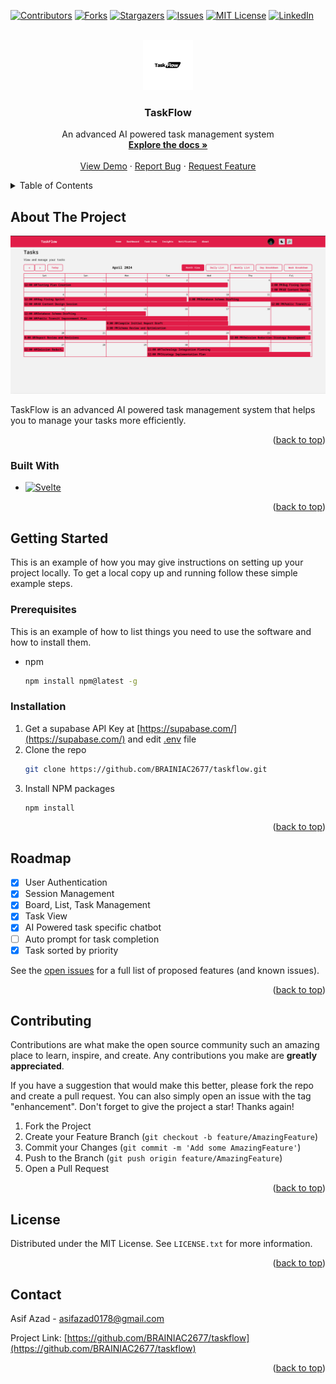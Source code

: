 <!-- Improved compatibility of back to top link: See: https://github.com/othneildrew/Best-README-Template/pull/73 -->
<a name="readme-top"></a>
<!--
*** Thanks for checking out the Best-README-Template. If you have a suggestion
*** that would make this better, please fork the repo and create a pull request
*** or simply open an issue with the tag "enhancement".
*** Don't forget to give the project a star!
*** Thanks again! Now go create something AMAZING! :D
-->



<!-- PROJECT SHIELDS -->
<!--
*** I'm using markdown "reference style" links for readability.
*** Reference links are enclosed in brackets [ ] instead of parentheses ( ).
*** See the bottom of this document for the declaration of the reference variables
*** for contributors-url, forks-url, etc. This is an optional, concise syntax you may use.
*** https://www.markdownguide.org/basic-syntax/#reference-style-links
-->
[![Contributors][contributors-shield]][contributors-url]
[![Forks][forks-shield]][forks-url]
[![Stargazers][stars-shield]][stars-url]
[![Issues][issues-shield]][issues-url]
[![MIT License][license-shield]][license-url]
[![LinkedIn][linkedin-shield]][linkedin-url]



<!-- PROJECT LOGO -->
<br />
<div align="center">
  <a href="https://github.com/BRAINIAC2677/taskflow">
    <img src="assets/logo.png" alt="Logo" width="80" height="80">
  </a>

<h3 align="center">TaskFlow</h3>

  <p align="center">
    An advanced AI powered task management system
    <br />
    <a href="https://github.com/BRAINIAC2677/taskflow"><strong>Explore the docs »</strong></a>
    <br />
    <br />
    <a href="https://github.com/BRAINIAC2677/taskflow">View Demo</a>
    ·
    <a href="https://github.com/BRAINIAC2677/taskflow/issues/new?labels=bug&template=bug-report---.md">Report Bug</a>
    ·
    <a href="https://github.com/BRAINIAC2677/taskflow/issues/new?labels=enhancement&template=feature-request---.md">Request Feature</a>
  </p>
</div>



<!-- TABLE OF CONTENTS -->
<details>
  <summary>Table of Contents</summary>
  <ol>
    <li>
      <a href="#about-the-project">About The Project</a>
      <ul>
        <li><a href="#built-with">Built With</a></li>
      </ul>
    </li>
    <li>
      <a href="#getting-started">Getting Started</a>
      <ul>
        <li><a href="#prerequisites">Prerequisites</a></li>
        <li><a href="#installation">Installation</a></li>
      </ul>
    </li>
    <li><a href="#usage">Usage</a></li>
    <li><a href="#roadmap">Roadmap</a></li>
    <li><a href="#contributing">Contributing</a></li>
    <li><a href="#license">License</a></li>
    <li><a href="#contact">Contact</a></li>
    <li><a href="#acknowledgments">Acknowledgments</a></li>
  </ol>
</details>



<!-- ABOUT THE PROJECT -->
## About The Project

[![taskview page][product-screenshot]](/assets/taskview-showcase.png)

TaskFlow is an advanced AI powered task management system that helps you to manage your tasks more efficiently. 


<p align="right">(<a href="#readme-top">back to top</a>)</p>



### Built With

* [![Svelte][Svelte.dev]][Svelte-url]

<p align="right">(<a href="#readme-top">back to top</a>)</p>



<!-- GETTING STARTED -->
## Getting Started

This is an example of how you may give instructions on setting up your project locally.
To get a local copy up and running follow these simple example steps.

### Prerequisites

This is an example of how to list things you need to use the software and how to install them.
* npm
  ```sh
  npm install npm@latest -g
  ```

### Installation

1. Get a supabase API Key at [https://supabase.com/](https://supabase.com/) and edit [.env](.env) file
2. Clone the repo
   ```sh
   git clone https://github.com/BRAINIAC2677/taskflow.git
   ```
3. Install NPM packages
   ```sh
   npm install
   ```
<p align="right">(<a href="#readme-top">back to top</a>)</p>



<!-- ROADMAP -->
## Roadmap

- [x] User Authentication
- [x] Session Management
- [x] Board, List, Task Management
- [x] Task View
- [x] AI Powered task specific chatbot
- [ ] Auto prompt for task completion
- [x] Task sorted by priority

See the [open issues](https://github.com/BRAINIAC2677/taskflow/issues) for a full list of proposed features (and known issues).

<p align="right">(<a href="#readme-top">back to top</a>)</p>



<!-- CONTRIBUTING -->
## Contributing

Contributions are what make the open source community such an amazing place to learn, inspire, and create. Any contributions you make are **greatly appreciated**.

If you have a suggestion that would make this better, please fork the repo and create a pull request. You can also simply open an issue with the tag "enhancement".
Don't forget to give the project a star! Thanks again!

1. Fork the Project
2. Create your Feature Branch (`git checkout -b feature/AmazingFeature`)
3. Commit your Changes (`git commit -m 'Add some AmazingFeature'`)
4. Push to the Branch (`git push origin feature/AmazingFeature`)
5. Open a Pull Request

<p align="right">(<a href="#readme-top">back to top</a>)</p>



<!-- LICENSE -->
## License

Distributed under the MIT License. See `LICENSE.txt` for more information.

<p align="right">(<a href="#readme-top">back to top</a>)</p>



<!-- CONTACT -->
## Contact

Asif Azad - asifazad0178@gmail.com
<br>

Project Link: [https://github.com/BRAINIAC2677/taskflow](https://github.com/BRAINIAC2677/taskflow)

<p align="right">(<a href="#readme-top">back to top</a>)</p>



<!-- MARKDOWN LINKS & IMAGES -->
<!-- https://www.markdownguide.org/basic-syntax/#reference-style-links -->
[contributors-shield]: https://img.shields.io/github/contributors/BRAINIAC2677/taskflow.svg?style=for-the-badge
[contributors-url]: https://github.com/BRAINIAC2677/taskflow/graphs/contributors
[forks-shield]: https://img.shields.io/github/forks/BRAINIAC2677/taskflow.svg?style=for-the-badge
[forks-url]: https://github.com/BRAINIAC2677/taskflow/network/members
[stars-shield]: https://img.shields.io/github/stars/BRAINIAC2677/taskflow.svg?style=for-the-badge
[stars-url]: https://github.com/BRAINIAC2677/taskflow/stargazers
[issues-shield]: https://img.shields.io/github/issues/BRAINIAC2677/taskflow.svg?style=for-the-badge
[issues-url]: https://github.com/BRAINIAC2677/taskflow/issues
[license-shield]: https://img.shields.io/github/license/BRAINIAC2677/taskflow.svg?style=for-the-badge
[license-url]: https://github.com/BRAINIAC2677/taskflow/blob/master/LICENSE.txt
[linkedin-shield]: https://img.shields.io/badge/-LinkedIn-black.svg?style=for-the-badge&logo=linkedin&colorB=555
[linkedin-url]: https://linkedin.com/in/asifazad2677
[product-screenshot]: assets/taskview-showcase.png
[Next.js]: https://img.shields.io/badge/next.js-000000?style=for-the-badge&logo=nextdotjs&logoColor=white
[Next-url]: https://nextjs.org/
[React.js]: https://img.shields.io/badge/React-20232A?style=for-the-badge&logo=react&logoColor=61DAFB
[React-url]: https://reactjs.org/
[Vue.js]: https://img.shields.io/badge/Vue.js-35495E?style=for-the-badge&logo=vuedotjs&logoColor=4FC08D
[Vue-url]: https://vuejs.org/
[Angular.io]: https://img.shields.io/badge/Angular-DD0031?style=for-the-badge&logo=angular&logoColor=white
[Angular-url]: https://angular.io/
[Svelte.dev]: https://img.shields.io/badge/Svelte-4A4A55?style=for-the-badge&logo=svelte&logoColor=FF3E00
[Svelte-url]: https://svelte.dev/
[Laravel.com]: https://img.shields.io/badge/Laravel-FF2D20?style=for-the-badge&logo=laravel&logoColor=white
[Laravel-url]: https://laravel.com
[Bootstrap.com]: https://img.shields.io/badge/Bootstrap-563D7C?style=for-the-badge&logo=bootstrap&logoColor=white
[Bootstrap-url]: https://getbootstrap.com
[JQuery.com]: https://img.shields.io/badge/jQuery-0769AD?style=for-the-badge&logo=jquery&logoColor=white
[JQuery-url]: https://jquery.com 